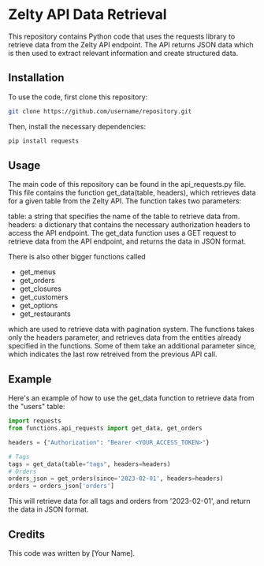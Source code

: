 # Zelty API Data Retrieval
This repository contains Python code that uses the requests library to retrieve data from the Zelty API endpoint. The API returns JSON data which is then used to extract relevant information and create structured data.

## Installation
To use the code, first clone this repository:

```bash
git clone https://github.com/username/repository.git
```

Then, install the necessary dependencies:

```bash
pip install requests
```
## Usage
The main code of this repository can be found in the api_requests.py file. This file contains the function get_data(table, headers), which retrieves data for a given table from the Zelty API. The function takes two parameters:

table: a string that specifies the name of the table to retrieve data from.
headers: a dictionary that contains the necessary authorization headers to access the API endpoint.
The get_data function uses a GET request to retrieve data from the API endpoint, and returns the data in JSON format.

There is also other bigger functions called 
- get_menus
- get_orders
- get_closures
- get_customers
- get_options
- get_restaurants

which are used to retrieve data with pagination system. The functions takes only the headers parameter, and retrieves data from the entities already specified in the functions. Some of them take an additional parameter since, which indicates the last row retreived from the previous API call.

## Example
Here's an example of how to use the get_data function to retrieve data from the "users" table:

```python
import requests
from functions.api_requests import get_data, get_orders

headers = {"Authorization": "Bearer <YOUR_ACCESS_TOKEN>"}

# Tags
tags = get_data(table="tags", headers=headers)
# Orders
orders_json = get_orders(since='2023-02-01', headers=headers)
orders = orders_json['orders']
``` 

This will retrieve data for all tags and orders from '2023-02-01', and return the data in JSON format.

## Credits
This code was written by [Your Name].
